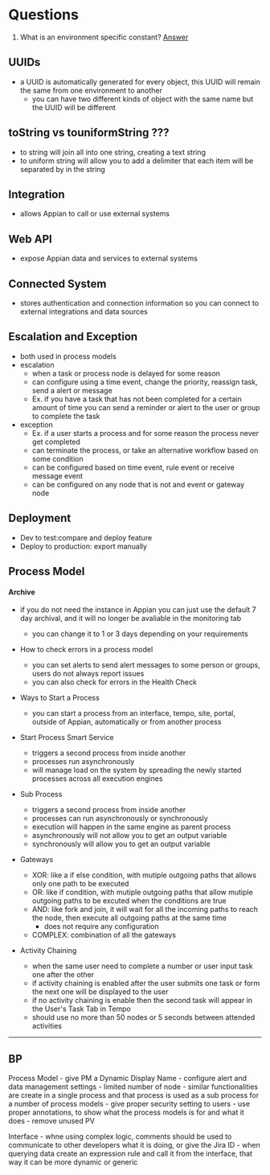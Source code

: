 # Questions
1. What is an environment specific constant? [Answer]()

## UUIDs
- a UUID is automatically generated for every object, this UUID will remain the same from one environment to another
    - you can have two different kinds of object with the same name but the UUID will be different

## toString vs touniformString ???
- to string will join all into one string, creating a text string
- to uniform string will allow you to add a delimiter that each item will be separated by in the string

## Integration
- allows Appian to call or use external systems
## Web API
- expose Appian data and services to external systems
## Connected System
- stores authentication and connection information so you can connect to external integrations and data sources

## Escalation and Exception
- both used in process models
- escalation
    - when a task or process node is delayed for some reason
    - can configure using a time event, change the priority, reassign task, send a alert or message
    - Ex. if you have a task that has not been completed for a certain amount of time you can send a reminder or alert to the user or group to complete the task
- exception
    - Ex. if a user starts a process and for some reason the process never get completed
    - can terminate the process, or take an alternative workflow based on some condition
    - can be configured based on time event, rule event or receive message event
    - can be configured on any node that is not and event or gateway node


## Deployment
- Dev to test:compare and deploy feature
- Deploy to production: export manually

## Process Model 
#### Archive
- if you do not need the instance in Appian you can just use the default 7 day archival, and it will no longer be avaliable in the monitoring tab
    - you can change it to 1 or 3 days depending on your requirements

- How to check errors in a process model
    - you can set alerts to send alert messages to some person or groups, users do not always report issues
    - you can also check for errors in the Health Check

- Ways to Start a Process
    - you can start a process from an interface, tempo, site, portal, outside of Appian, automatically or from another process
- Start Process Smart Service
    - triggers a second process from inside another
    - processes run asynchronously
    - will manage load on the system by spreading the newly started processes across all execution engines
- Sub Process
    - triggers a second process from inside another
    - processes can run asynchronously or synchronously
    - execution will happen in the same engine as parent process
    - asynchronously will not allow you to get an output variable
    - synchronously will allow you to get an output variable
- Gateways
    - XOR: like a if else condition, with mutiple outgoing paths that allows only one path to be executed
    - OR: like if condition, with mutiple outgoing paths that allow mutiple outgoing paths to be excuted when the conditions are true
    - AND: like fork and join, it will wait for all the incoming paths to reach the node, then execute all outgoing paths at the same time
        - does not require any configuration
    - COMPLEX: combination of all the gateways
- Activity Chaining
    - when the same user need to complete a number or user input task one after the other
    - if activity chaining is enabled after the user submits one task or form the next one will be displayed to the user
    - if no activity chaining is enable then the second task will appear in the User's Task Tab in Tempo
    - should use no more than 50 nodes or 5 seconds between attended activities


---
## BP
Process Model
    - give PM a Dynamic Display Name
    - configure alert and data management settings
    - limited number of node
    - similar functionalities are create in a single process and that process is used as a sub process for a number of process models
    - give proper security setting to users
    - use proper annotations, to show what the process models is for and what it does
    - remove unused PV

Interface
    - whne using complex logic, comments should be used to communicate to other developers what it is doing, or give the Jira ID
    - when querying data create an expression rule and call it from the interface, that way it can be more dynamic or generic 